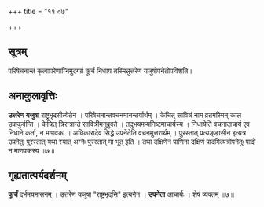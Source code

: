 +++
title = "११ ०७"

+++
## सूत्रम्
परिषेचनान्तं कृत्वापरेणाग्निमुदगग्रं कूर्चं निधाय तस्मिन्नुत्तरेण यजुषोपनेतोपविशति।

## अनाकुलावृत्तिः
**उत्तरेण यजुषा** राष्ट्रभृदसीत्येतेन ।
परिषेचनान्तवचनमानन्तर्यार्थम् ।
केचित् सावित्रं नाम व्रतमस्मिन् काल उपाकुर्वन्ति । केचित् त्रिरात्रान्ते सावित्रीमनुब्रुवते ।
तदुभयमप्यनिष्टमाचार्यस्य ।
निधायेति वचनादाचार्य एव निधाने कर्ता, न माणवकः ।
अधिकारादेव सिद्धे उपनेतेति वचनमुत्तरार्थम् ।
पुरस्तात् प्रत्यङ्ङासीन इत्यत्र उपनेतुः पुरस्तात् यथा स्यात् अग्नेः पुरस्तात् मा भूत् इति ।
तथा दक्षिणेन पाणिना दक्षिणं पादमित्यत्रोपनेतुः पादो न माणवकस्य ॥७॥


## गृह्यतात्पर्यदर्शनम्
**कूर्चं** दर्भमयमासनम् ।
उत्तरेण यजुषा "राष्ट्रभृदसि" इत्यनेन ।
**उपनेता** आचार्यः ।
शेषं व्यक्तम् ॥७॥
